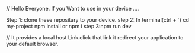 // Hello Everyone. If you Want to use in your device ....

Step 1: clone these repositary to your device.
step 2: In terminal(ctrl + `)
      cd my-project
      npm install or npm i
step 3:npm run dev

// It provides a local host Link.click that link it redirect your application to your default browser.
      
